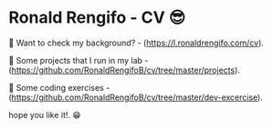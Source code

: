 # Ronald Rengifo - CV 😎
👀 Want to check my background? - (https://l.ronaldrengifo.com/cv).

🧪 Some projects that I run in my lab - (https://github.com/RonaldRengifoB/cv/tree/master/projects).

💪 Some coding exercises - (https://github.com/RonaldRengifoB/cv/tree/master/dev-excercise).

hope you like it!. 😁
